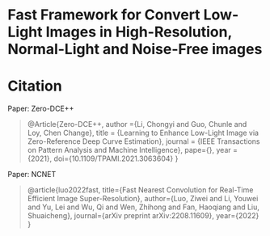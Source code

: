 # Fast Framework for Convert Low-Light Images in High-Resolution, Normal-Light and Noise-Free images

# Citation

Paper: Zero-DCE++

>@Article{Zero-DCE++,
>          author ={Li, Chongyi and Guo, Chunle and Loy, Chen Change},
>          title = {Learning to Enhance Low-Light Image via Zero-Reference Deep Curve Estimation},
>          journal = {IEEE Transactions on Pattern Analysis and Machine Intelligence},
>          pape={},
>          year = {2021},
>          doi={10.1109/TPAMI.2021.3063604}
>          }

Paper: NCNET

>@article{luo2022fast,
>  title={Fast Nearest Convolution for Real-Time Efficient Image Super-Resolution},
>  author={Luo, Ziwei and Li, Youwei and Yu, Lei and Wu, Qi and Wen, Zhihong and Fan, Haoqiang and Liu, Shuaicheng},
>  journal={arXiv preprint arXiv:2208.11609},
>  year={2022}
>}
